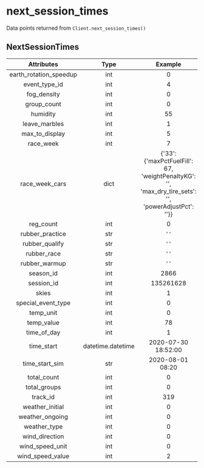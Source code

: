 # next_session_times
Data points returned from `Client.next_session_times()`


## NextSessionTimes
|       Attributes       |       Type        |                                               Example                                                |
| :--------------------: | :---------------: | :--------------------------------------------------------------------------------------------------: |
| earth_rotation_speedup |        int        |                                                  0                                                   |
|     event_type_id      |        int        |                                                  4                                                   |
|      fog_density       |        int        |                                                  0                                                   |
|      group_count       |        int        |                                                  0                                                   |
|        humidity        |        int        |                                                  55                                                  |
|     leave_marbles      |        int        |                                                  1                                                   |
|     max_to_display     |        int        |                                                  5                                                   |
|       race_week        |        int        |                                                  7                                                   |
|     race_week_cars     |       dict        | {'33': {'maxPctFuelFill': 67, 'weightPenaltyKG': '', 'max_dry_tire_sets': '', 'powerAdjustPct': ''}} |
|       reg_count        |        int        |                                                  0                                                   |
|    rubber_practice     |        str        |                                                 `''`                                                 |
|     rubber_qualify     |        str        |                                                 `''`                                                 |
|      rubber_race       |        str        |                                                 `''`                                                 |
|     rubber_warmup      |        str        |                                                 `''`                                                 |
|       season_id        |        int        |                                                 2866                                                 |
|       session_id       |        int        |                                              135261628                                               |
|         skies          |        int        |                                                  1                                                   |
|   special_event_type   |        int        |                                                  0                                                   |
|       temp_unit        |        int        |                                                  0                                                   |
|       temp_value       |        int        |                                                  78                                                  |
|      time_of_day       |        int        |                                                  1                                                   |
|       time_start       | datetime.datetime |                                         2020-07-30 18:52:00                                          |
|     time_start_sim     |        str        |                                           2020-08-01 08:20                                           |
|      total_count       |        int        |                                                  0                                                   |
|      total_groups      |        int        |                                                  0                                                   |
|        track_id        |        int        |                                                 319                                                  |
|    weather_initial     |        int        |                                                  0                                                   |
|    weather_ongoing     |        int        |                                                  0                                                   |
|      weather_type      |        int        |                                                  0                                                   |
|     wind_direction     |        int        |                                                  0                                                   |
|    wind_speed_unit     |        int        |                                                  0                                                   |
|    wind_speed_value    |        int        |                                                  2                                                   |